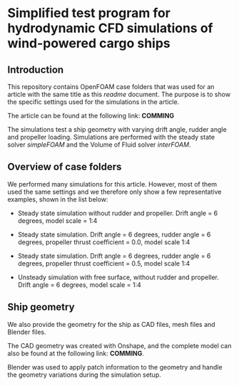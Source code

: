 # Simplified test program for hydrodynamic CFD simulations of wind-powered cargo ships

## Introduction
This repository contains OpenFOAM case folders that was used for an article with the same title as this *readme* document. The purpose is to show the specific settings used for the simulations in the article.

The article can be found at the following link: **COMMING**

The simulations test a ship geometry with varying drift angle, rudder angle and propeller loading. Simulations are performed with the steady state solver *simpleFOAM* and the Volume of Fluid solver *interFOAM*.

## Overview of case folders
We performed many simulations for this article. However, most of them used the same settings and we therefore only show a few representative examples, shown in the list below:

- Steady state simulation without rudder and propeller. Drift angle = 6 degrees, model scale = 1:4
- Steady state simulation. Drift angle = 6 degrees, rudder angle = 6 degrees, propeller thrust coefficient = 0.0, model scale 1:4
- Steady state simulation. Drift angle = 6 degrees, rudder angle = 6 degrees, propeller thrust coefficient = 0.5, model scale 1:4

- Unsteady simulation with free surface, without rudder and propeller. Drift angle = 6 degrees, model scale = 1:4

## Ship geometry
We also provide the geometry for the ship as CAD files, mesh files and Blender files.

The CAD geometry was created with Onshape, and the complete model can also be found at the following link: **COMMING**.

Blender was used to apply patch information to the geometry and handle the geometry variations during the simulation setup.
